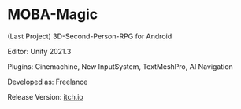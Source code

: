 # MOBA-Magic
(Last Project) 3D-Second-Person-RPG for Android
<p>Editor: Unity 2021.3</a>
<p>Plugins: Cinemachine, New InputSystem, TextMeshPro, AI Navigation</a>
<p>Developed as: Freelance</a>
<p>Release Version: <a href="https://naumnek.itch.io/moba-magic" title="Open from Itch.io">itch.io</a>
 <p></a>
<img src="https://github.com/naumnek/FPS-Arena/blob/master/moba-screen.jpg" alt="">
